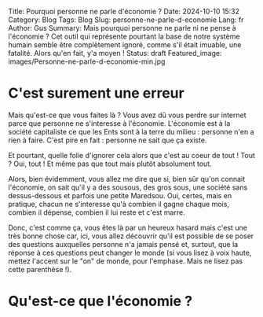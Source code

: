 Title: Pourquoi personne ne parle d'économie ?
Date: 2024-10-10 15:32
Category: Blog
Tags: Blog
Slug: personne-ne-parle-d-economie
Lang: fr
Author: Gus
Summary: Mais pourquoi personne ne parle ni ne pense à l'économie ? Cet outil qui représente pourtant la base de notre système humain semble être complètement ignoré, comme s'il était imuable, une fatalité. Alors qu'en fait, y'a moyen !
Status: draft
Featured_image: images/Personne-ne-parle-d-economie-min.jpg

# C'est surement une erreur

Mais qu'est-ce que vous faites là ?
Vous avez dû vous perdre sur internet parce que personne ne s'interesse à l'économie.
L'économie est à la société capitaliste ce que les Ents sont à la terre du milieu : personne n'en a rien à faire.
C'est pire en fait : personne ne sait que ça existe.

Et pourtant, quelle folie d'ignorer cela alors que c'est au coeur de tout ! Tout ? Oui, tout ! Et même pas que tout mais plutôt absolument tout.

Alors, bien évidemment, vous allez me dire que si, bien sûr qu'on connait l'économie, on sait qu'il y a des sousous, des gros sous, une société sans dessus-dessous et parfois une petite Maredsou.
Oui, certes, mais en pratique, chacun ne s'interesse qu'à combien il gagne chaque mois, combien il dépense, combien il lui reste et c'est marre.

Donc, c'est comme ça, vous êtes là par un heureux hasard mais c'est une très bonne chose car, ici, vous allez découvrir qu'il est possible de se poser des questions auxquelles personne n'a jamais pensé et, surtout, que la réponse à ces questions peut changer le monde (si vous lisez à voix haute, mettez l'accent sur le "on" de monde, pour l'emphase. Mais ne lisez pas cette parenthèse !).

# Qu'est-ce que l'économie ?


